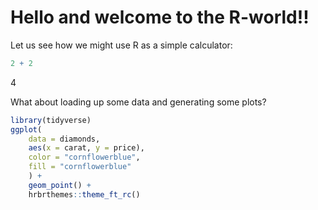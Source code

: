 # Hello and welcome to the R-world!!

Let us see how we might use R as a simple calculator: 

```R
2 + 2
```

4

What about loading up some data and generating some plots?

```R
library(tidyverse)
ggplot(
    data = diamonds,
    aes(x = carat, y = price),
    color = "cornflowerblue",
    fill = "cornflowerblue"
    ) +
    geom_point() +
    hrbrthemes::theme_ft_rc()
```
